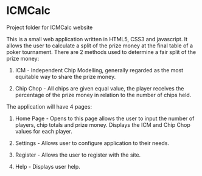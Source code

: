 # ICMCalc
Project folder for ICMCalc website

This is a small web application written in HTML5, CSS3 and javascript. It allows the user to calculate a split of the prize money at the final table of a poker tournament. There
are 2 methods used to determine a fair split of the prize money:

1. ICM - Independent Chip Modelling, generally regarded as the most equitable way to share the prize money.

2. Chip Chop - All chips are given equal value, the player receives the percentage of the prize money in relation to the number of chips held.

The application will have 4 pages:

1. Home Page - Opens to this page allows the user to input the  number of players, chip totals and prize money. Displays the ICM and Chip Chop values for each player.

2. Settings -  Allows user to configure application to their needs.

3. Register - Allows the user to register with the site.

4. Help - Displays user help.
